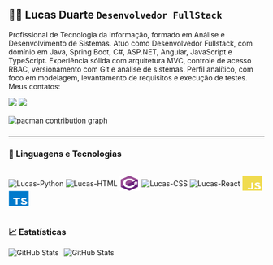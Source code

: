 ## 👨‍💻 Lucas Duarte   **`Desenvolvedor FullStack`**

Profissional de Tecnologia da Informação, formado em Análise e Desenvolvimento de Sistemas. Atuo como Desenvolvedor Fullstack, com domínio em Java, Spring Boot, C#, ASP.NET, Angular, JavaScript e TypeScript. Experiência sólida com arquitetura MVC, controle de acesso RBAC, versionamento com Git e análise de sistemas. Perfil analítico, com foco em modelagem, levantamento de requisitos e execução de testes.<br>
Meus contatos:
<div> 
  <a href ="mailto:lucasgduarte01@gmail.com"><img src="https://img.shields.io/badge/-Gmail-%23333?style=for-the-badge&logo=gmail&logoColor=white" target="_blank"></a>
  <a href="https://www.linkedin.com/in/lucas-gomes-096181281/" target="_blank"><img src="https://img.shields.io/badge/-LinkedIn-%230077B5?style=for-the-badge&logo=linkedin&logoColor=white" target="_blank"></a> 
</div>
<br>

<picture>
  <source media="(prefers-color-scheme: dark)" srcset="https://raw.githubusercontent.com/LucasDuarte3/LucasDuarte3/output/pacman-contribution-graph-dark.svg">
  <source media="(prefers-color-scheme: light)" srcset="https://raw.githubusercontent.com/LucasDuarte3/LucasDuarte3/output/pacman-contribution-graph.svg">
  <img alt="pacman contribution graph" src="https://raw.githubusercontent.com/LucasDuarte3/LucasDuarte3/output/pacman-contribution-graph.svg">
</picture>

###
---
### 🧠 Linguagens e Tecnologias 
<div style="display: inline_block"><br>
  <img align="center" alt="Lucas-Python" height="30" width="40" src="https://cdn.jsdelivr.net/gh/devicons/devicon@latest/icons/java/java-original.svg">
  <img align="center" alt="Lucas-HTML" height="30" width="40" src="https://cdn.jsdelivr.net/gh/devicons/devicon@latest/icons/spring/spring-original.svg">
  <img align="center" alt="Lucas-Csharp" height="30" width="40" src="https://raw.githubusercontent.com/devicons/devicon/master/icons/csharp/csharp-original.svg">
  <img align="center" alt="Lucas-CSS" height="30" width="40" src="https://cdn.jsdelivr.net/gh/devicons/devicon@latest/icons/dot-net/dot-net-original.svg">
  <img align="center" alt="Lucas-React" height="40" width="50" src="https://cdn.jsdelivr.net/gh/devicons/devicon@latest/icons/angular/angular-original.svg">
  <img align="center" alt="Lucas-Js" height="30" width="40" src="https://raw.githubusercontent.com/devicons/devicon/master/icons/javascript/javascript-plain.svg">
  <img align="center" alt="Lucas-Ts" height="30" width="40" src="https://raw.githubusercontent.com/devicons/devicon/master/icons/typescript/typescript-plain.svg">
</div>

</br>

### 📈 Estatísticas
<p>
  <img 
    align="left" 
    alt="GitHub Stats" 
    height="200" 
    style="padding-right: 10px;" 
    src="https://github-readme-stats.vercel.app/api?username=LucasDuarte3&show_icons=true&theme=tokyonight&include_all_commits=true&locale=pt-br" 
  />

<img 
      align="left" 
      alt="GitHub Stats" 
      height="200" 
      src="https://github-readme-stats.vercel.app/api/top-langs/?username=larissakich&theme=tokyonight&layout=compact&custom_title=Tecnologias&langs_count=9" 
  />

</p>
  
